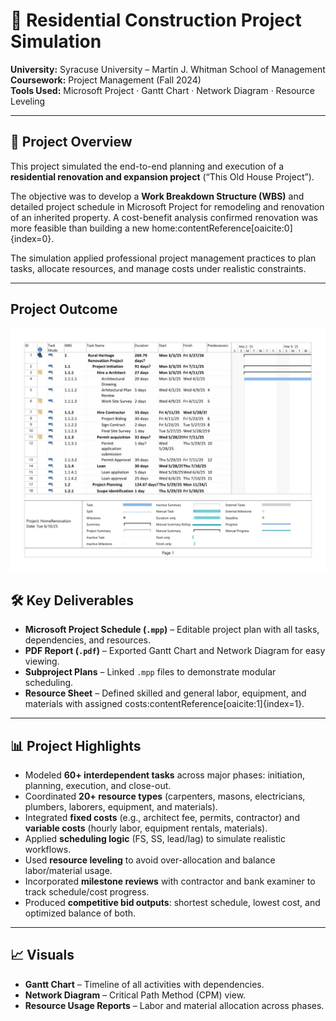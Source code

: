 # 🏡 Residential Construction Project Simulation  

**University:** Syracuse University – Martin J. Whitman School of Management  
**Coursework:** Project Management (Fall 2024)  
**Tools Used:** Microsoft Project · Gantt Chart · Network Diagram · Resource Leveling  

---

## 📌 Project Overview  
This project simulated the end-to-end planning and execution of a **residential renovation and expansion project** (“This Old House Project”).  

The objective was to develop a **Work Breakdown Structure (WBS)** and detailed project schedule in Microsoft Project for remodeling and renovation of an inherited property. A cost-benefit analysis confirmed renovation was more feasible than building a new home:contentReference[oaicite:0]{index=0}.  

The simulation applied professional project management practices to plan tasks, allocate resources, and manage costs under realistic constraints.  

---
## Project Outcome
![Dashboard Screenshot](https://github.com/Smruti0708/Residential-Construction-Simulation/blob/main/Main%20Project.%20img%201.png)


## 🛠️ Key Deliverables  
- **Microsoft Project Schedule (`.mpp`)** – Editable project plan with all tasks, dependencies, and resources.  
- **PDF Report (`.pdf`)** – Exported Gantt Chart and Network Diagram for easy viewing.  
- **Subproject Plans** – Linked `.mpp` files to demonstrate modular scheduling.  
- **Resource Sheet** – Defined skilled and general labor, equipment, and materials with assigned costs:contentReference[oaicite:1]{index=1}.  

---

## 📊 Project Highlights  
- Modeled **60+ interdependent tasks** across major phases: initiation, planning, execution, and close-out.  
- Coordinated **20+ resource types** (carpenters, masons, electricians, plumbers, laborers, equipment, and materials).  
- Integrated **fixed costs** (e.g., architect fee, permits, contractor) and **variable costs** (hourly labor, equipment rentals, materials).  
- Applied **scheduling logic** (FS, SS, lead/lag) to simulate realistic workflows.  
- Used **resource leveling** to avoid over-allocation and balance labor/material usage.  
- Incorporated **milestone reviews** with contractor and bank examiner to track schedule/cost progress.  
- Produced **competitive bid outputs**: shortest schedule, lowest cost, and optimized balance of both.  

---

## 📈 Visuals  
- **Gantt Chart** – Timeline of all activities with dependencies.  
- **Network Diagram** – Critical Path Method (CPM) view.  
- **Resource Usage Reports** – Labor and material allocation across phases.  



